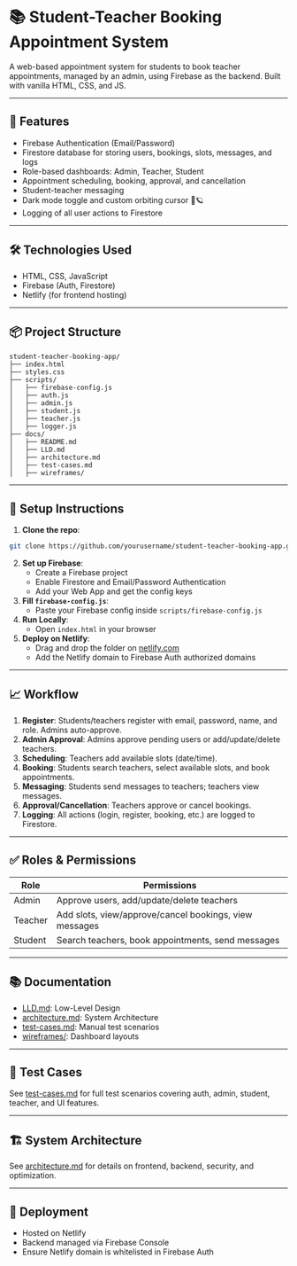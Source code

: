 # 📚 Student-Teacher Booking Appointment System

A web-based appointment system for students to book teacher appointments, managed by an admin, using Firebase as the backend. Built with vanilla HTML, CSS, and JS.

---

## 🚀 Features
- Firebase Authentication (Email/Password)
- Firestore database for storing users, bookings, slots, messages, and logs
- Role-based dashboards: Admin, Teacher, Student
- Appointment scheduling, booking, approval, and cancellation
- Student-teacher messaging
- Dark mode toggle and custom orbiting cursor 🌙🪐
- Logging of all user actions to Firestore

---

## 🛠 Technologies Used
- HTML, CSS, JavaScript
- Firebase (Auth, Firestore)
- Netlify (for frontend hosting)

---

## 📦 Project Structure
```
student-teacher-booking-app/
├── index.html
├── styles.css
├── scripts/
│   ├── firebase-config.js
│   ├── auth.js
│   ├── admin.js
│   ├── student.js
│   ├── teacher.js
│   ├── logger.js
├── docs/
│   ├── README.md
│   ├── LLD.md
│   ├── architecture.md
│   ├── test-cases.md
│   ├── wireframes/
```

---

## 🔧 Setup Instructions
1. **Clone the repo**:
```bash
git clone https://github.com/yourusername/student-teacher-booking-app.git
```
2. **Set up Firebase**:
   - Create a Firebase project
   - Enable Firestore and Email/Password Authentication
   - Add your Web App and get the config keys
3. **Fill `firebase-config.js`**:
   - Paste your Firebase config inside `scripts/firebase-config.js`
4. **Run Locally**:
   - Open `index.html` in your browser
5. **Deploy on Netlify**:
   - Drag and drop the folder on [netlify.com](https://netlify.com)
   - Add the Netlify domain to Firebase Auth authorized domains

---

## 📈 Workflow
1. **Register**: Students/teachers register with email, password, name, and role. Admins auto-approve.
2. **Admin Approval**: Admins approve pending users or add/update/delete teachers.
3. **Scheduling**: Teachers add available slots (date/time).
4. **Booking**: Students search teachers, select available slots, and book appointments.
5. **Messaging**: Students send messages to teachers; teachers view messages.
6. **Approval/Cancellation**: Teachers approve or cancel bookings.
7. **Logging**: All actions (login, register, booking, etc.) are logged to Firestore.

---

## ✅ Roles & Permissions
| Role     | Permissions |
|----------|-------------|
| Admin    | Approve users, add/update/delete teachers |
| Teacher  | Add slots, view/approve/cancel bookings, view messages |
| Student  | Search teachers, book appointments, send messages |

---

## 📚 Documentation
- [LLD.md](docs/LLD.md): Low-Level Design
- [architecture.md](docs/architecture.md): System Architecture
- [test-cases.md](docs/test-cases.md): Manual test scenarios
- [wireframes/](docs/wireframes/): Dashboard layouts

---

## 🧪 Test Cases
See [test-cases.md](docs/test-cases.md) for full test scenarios covering auth, admin, student, teacher, and UI features.

---

## 🏗️ System Architecture
See [architecture.md](docs/architecture.md) for details on frontend, backend, security, and optimization.

---

## 🚀 Deployment
- Hosted on Netlify
- Backend managed via Firebase Console
- Ensure Netlify domain is whitelisted in Firebase Auth
